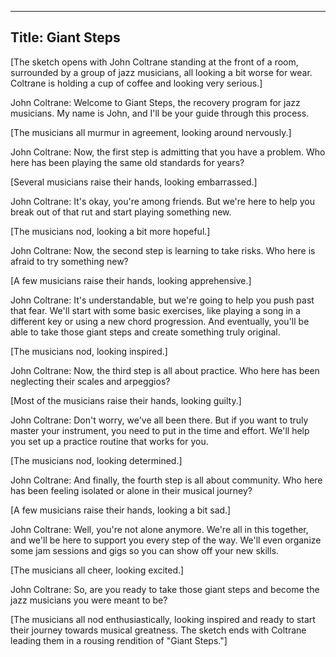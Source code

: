 
---
Title: Giant Steps
---
[The sketch opens with John Coltrane standing at the front of a room, surrounded by a group of jazz musicians, all looking a bit worse for wear. Coltrane is holding a cup of coffee and looking very serious.]

John Coltrane: Welcome to Giant Steps, the recovery program for jazz musicians. My name is John, and I'll be your guide through this process.

[The musicians all murmur in agreement, looking around nervously.]

John Coltrane: Now, the first step is admitting that you have a problem. Who here has been playing the same old standards for years?

[Several musicians raise their hands, looking embarrassed.]

John Coltrane: It's okay, you're among friends. But we're here to help you break out of that rut and start playing something new.

[The musicians nod, looking a bit more hopeful.]

John Coltrane: Now, the second step is learning to take risks. Who here is afraid to try something new?

[A few musicians raise their hands, looking apprehensive.]

John Coltrane: It's understandable, but we're going to help you push past that fear. We'll start with some basic exercises, like playing a song in a different key or using a new chord progression. And eventually, you'll be able to take those giant steps and create something truly original.

[The musicians nod, looking inspired.]

John Coltrane: Now, the third step is all about practice. Who here has been neglecting their scales and arpeggios?

[Most of the musicians raise their hands, looking guilty.]

John Coltrane: Don't worry, we've all been there. But if you want to truly master your instrument, you need to put in the time and effort. We'll help you set up a practice routine that works for you.

[The musicians nod, looking determined.]

John Coltrane: And finally, the fourth step is all about community. Who here has been feeling isolated or alone in their musical journey?

[A few musicians raise their hands, looking a bit sad.]

John Coltrane: Well, you're not alone anymore. We're all in this together, and we'll be here to support you every step of the way. We'll even organize some jam sessions and gigs so you can show off your new skills.

[The musicians all cheer, looking excited.]

John Coltrane: So, are you ready to take those giant steps and become the jazz musicians you were meant to be?

[The musicians all nod enthusiastically, looking inspired and ready to start their journey towards musical greatness. The sketch ends with Coltrane leading them in a rousing rendition of "Giant Steps."]
